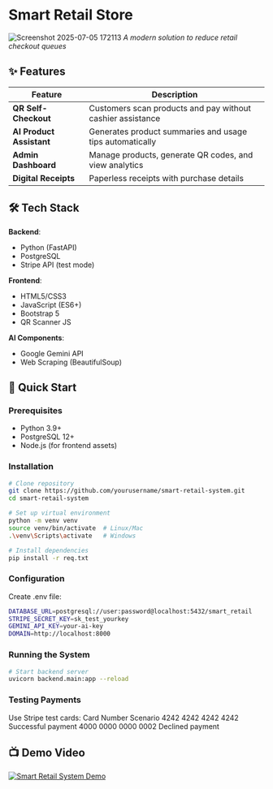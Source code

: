 # Smart Retail Store

![Screenshot 2025-07-05 172113](https://github.com/user-attachments/assets/ace69c52-359e-4abf-83fb-d82b97aeea07)
*A modern solution to reduce retail checkout queues*

## ✨ Features

| Feature | Description |
|---------|-------------|
| **QR Self-Checkout** | Customers scan products and pay without cashier assistance |
| **AI Product Assistant** | Generates product summaries and usage tips automatically |
| **Admin Dashboard** | Manage products, generate QR codes, and view analytics |
| **Digital Receipts** | Paperless receipts with purchase details |

## 🛠 Tech Stack

**Backend**:
- Python (FastAPI)
- PostgreSQL
- Stripe API (test mode)

**Frontend**:
- HTML5/CSS3
- JavaScript (ES6+)
- Bootstrap 5
- QR Scanner JS

**AI Components**:
- Google Gemini API
- Web Scraping (BeautifulSoup)

## 🚀 Quick Start

### Prerequisites
- Python 3.9+
- PostgreSQL 12+
- Node.js (for frontend assets)

### Installation
```bash
# Clone repository
git clone https://github.com/yourusername/smart-retail-system.git
cd smart-retail-system

# Set up virtual environment
python -m venv venv
source venv/bin/activate  # Linux/Mac
.\venv\Scripts\activate   # Windows

# Install dependencies
pip install -r req.txt
```
### Configuration
Create .env file:
```bash
DATABASE_URL=postgresql://user:password@localhost:5432/smart_retail
STRIPE_SECRET_KEY=sk_test_yourkey
GEMINI_API_KEY=your-ai-key
DOMAIN=http://localhost:8000
```
### Running the System
```bash
# Start backend server
uvicorn backend.main:app --reload
```
### Testing Payments
Use Stripe test cards:
Card Number	Scenario
4242 4242 4242 4242	Successful payment
4000 0000 0000 0002	Declined payment

## 📺 Demo Video
[![Smart Retail System Demo](https://img.youtube.com/vi/FzKuPeYQEY4/0.jpg)](https://www.youtube.com/watch?v=FzKuPeYQEY4)

